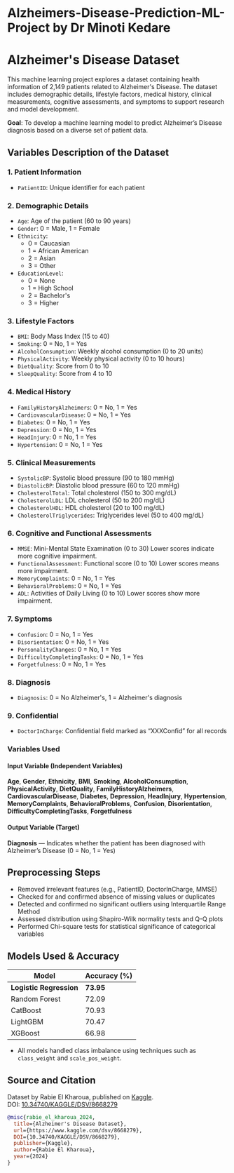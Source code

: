 # Alzheimers-Disease-Prediction-ML-Project by Dr Minoti Kedare

# Alzheimer's Disease Dataset

This machine learning project explores a dataset containing health information of 2,149 patients related to Alzheimer's Disease. The dataset includes demographic details, lifestyle factors, medical history, clinical measurements, cognitive assessments, and symptoms to support research and model development.

**Goal**: To develop a machine learning model to predict Alzheimer’s Disease diagnosis based on a diverse set of patient data. 

## Variables Description of the Dataset

### 1. Patient Information
- `PatientID`: Unique identifier for each patient

### 2. Demographic Details
- `Age`: Age of the patient (60 to 90 years)
- `Gender`: 0 = Male, 1 = Female
- `Ethnicity`:  
  - 0 = Caucasian  
  - 1 = African American  
  - 2 = Asian  
  - 3 = Other
- `EducationLevel`:  
  - 0 = None  
  - 1 = High School  
  - 2 = Bachelor's  
  - 3 = Higher

### 3. Lifestyle Factors
- `BMI`: Body Mass Index (15 to 40)
- `Smoking`: 0 = No, 1 = Yes
- `AlcoholConsumption`: Weekly alcohol consumption (0 to 20 units)
- `PhysicalActivity`: Weekly physical activity (0 to 10 hours)
- `DietQuality`: Score from 0 to 10
- `SleepQuality`: Score from 4 to 10

### 4. Medical History
- `FamilyHistoryAlzheimers`: 0 = No, 1 = Yes
- `CardiovascularDisease`: 0 = No, 1 = Yes
- `Diabetes`: 0 = No, 1 = Yes
- `Depression`: 0 = No, 1 = Yes
- `HeadInjury`: 0 = No, 1 = Yes
- `Hypertension`: 0 = No, 1 = Yes

### 5. Clinical Measurements
- `SystolicBP`: Systolic blood pressure (90 to 180 mmHg)
- `DiastolicBP`: Diastolic blood pressure (60 to 120 mmHg)
- `CholesterolTotal`: Total cholesterol (150 to 300 mg/dL)
- `CholesterolLDL`: LDL cholesterol (50 to 200 mg/dL)
- `CholesterolHDL`: HDL cholesterol (20 to 100 mg/dL)
- `CholesterolTriglycerides`: Triglycerides level (50 to 400 mg/dL)

### 6. Cognitive and Functional Assessments
- `MMSE`: Mini-Mental State Examination (0 to 30)
   Lower scores indicate more cognitive impairment.
- `FunctionalAssessment`: Functional score (0 to 10)
   Lower scores means more impairment.
- `MemoryComplaints`: 0 = No, 1 = Yes
- `BehavioralProblems`: 0 = No, 1 = Yes
- `ADL`: Activities of Daily Living (0 to 10)
   Lower scores show more impairment.

### 7. Symptoms
- `Confusion`: 0 = No, 1 = Yes
- `Disorientation`: 0 = No, 1 = Yes
- `PersonalityChanges`: 0 = No, 1 = Yes
- `DifficultyCompletingTasks`: 0 = No, 1 = Yes
- `Forgetfulness`: 0 = No, 1 = Yes

### 8. Diagnosis
- `Diagnosis`: 0 = No Alzheimer's, 1 = Alzheimer's diagnosis

### 9. Confidential
- `DoctorInCharge`: Confidential field marked as “XXXConfid” for all records

### Variables Used

#### Input Variable (Independent Variables)

**Age**, **Gender**, **Ethnicity**, **BMI**, **Smoking**, **AlcoholConsumption**, **PhysicalActivity**, **DietQuality**, **FamilyHistoryAlzheimers**, **CardiovascularDisease**, **Diabetes**, **Depression**, **HeadInjury**, **Hypertension**, **MemoryComplaints**, **BehavioralProblems**, **Confusion**, **Disorientation**, **DifficultyCompletingTasks**, **Forgetfulness**

#### Output Variable (Target)

**Diagnosis** — Indicates whether the patient has been diagnosed with Alzheimer’s Disease (0 = No, 1 = Yes)

## Preprocessing Steps
- Removed irrelevant features (e.g., PatientID, DoctorInCharge, MMSE)
- Checked for and confirmed absence of missing values or duplicates
- Detected and confirmed no significant outliers using Interquartile Range Method
- Assessed distribution using Shapiro-Wilk normality tests and Q-Q plots
- Performed Chi-square tests for statistical significance of categorical variables

## Models Used & Accuracy

| Model                | Accuracy (%) |
|---------------------|--------------|
| **Logistic Regression** | **73.95** |
| Random Forest       | 72.09        |
| CatBoost            | 70.93        |
| LightGBM            | 70.47        |
| XGBoost             | 66.98        |

- All models handled class imbalance using techniques such as `class_weight` and `scale_pos_weight`.


## Source and Citation
Dataset by Rabie El Kharoua, published on [Kaggle](https://www.kaggle.com/dsv/8668279).  
DOI: [10.34740/KAGGLE/DSV/8668279](https://doi.org/10.34740/KAGGLE/DSV/8668279) 

```bibtex
@misc{rabie_el_kharoua_2024,
  title={Alzheimer's Disease Dataset},
  url={https://www.kaggle.com/dsv/8668279},
  DOI={10.34740/KAGGLE/DSV/8668279},
  publisher={Kaggle},
  author={Rabie El Kharoua},
  year={2024}
} 
